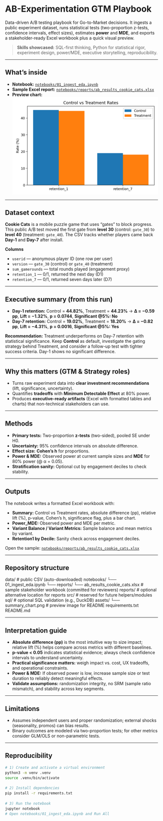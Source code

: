 # AB-Experimentation GTM Playbook

Data-driven A/B testing playbook for Go-to-Market decisions.
It ingests a public experiment dataset, runs statistical tests (two-proportion z-tests, confidence intervals, effect sizes), estimates **power** and **MDE**, and exports a stakeholder-ready Excel workbook plus a quick visual preview.

> **Skills showcased:** SQL-first thinking, Python for statistical rigor, experiment design, power/MDE, executive storytelling, reproducibility.

---

## What’s inside
- **Notebook:** [`notebooks/01_ingest_eda.ipynb`](notebooks/01_ingest_eda.ipynb)  
- **Sample Excel report:** [`notebooks/reports/ab_results_cookie_cats.xlsx`](notebooks/reports/ab_results_cookie_cats.xlsx)  
- **Preview chart:**  
  ![Summary chart](assets/summary_chart.png)

---

## Dataset context

**Cookie Cats** is a mobile puzzle game that uses “gates” to block progress. This public A/B test moved the first gate from **level 30** (control: `gate_30`) to **level 40** (treatment: `gate_40`). The CSV tracks whether players came back **Day-1** and **Day-7** after install.

**Columns**
- `userid` — anonymous player ID (one row per user)
- `version` — `gate_30` (control) or `gate_40` (treatment)
- `sum_gamerounds` — total rounds played (engagement proxy)
- `retention_1` — 0/1, returned the next day (D1)
- `retention_7` — 0/1, returned seven days later (D7)

---

## Executive summary (from this run)
- **Day-1 retention:** Control = **44.82%**, Treatment = **44.23%** → **Δ = −0.59 pp**, **Lift = −1.32%**, **p = 0.0744**, **Significant @5%: No**  
- **Day-7 retention:** Control = **19.02%**, Treatment = **18.20%** → **Δ = −0.82 pp**, **Lift = −4.31%**, **p = 0.0016**, **Significant @5%: Yes**

**Recommendation:** Treatment underperforms on Day-7 retention with statistical significance. Keep **Control** as default, investigate the gating strategy behind Treatment, and consider a follow-up test with tighter success criteria. Day-1 shows no significant difference.

---

## Why this matters (GTM & Strategy roles)
- Turns raw experiment data into **clear investment recommendations** (lift, significance, uncertainty).
- Quantifies **tradeoffs** with **Minimum Detectable Effect** at 80% power.
- Produces **executive-ready artifacts** (Excel with formatted tables and charts) that non-technical stakeholders can use.

---

## Methods
- **Primary tests:** Two-proportion **z-tests** (two-sided), pooled SE under H0.  
- **Uncertainty:** 95% confidence intervals on absolute difference.  
- **Effect size:** **Cohen’s h** for proportions.  
- **Power & MDE:** Observed power at current sample sizes and **MDE** for 80% power (@ α = 0.05).  
- **Stratification sanity:** Optional cut by engagement deciles to check stability.

---

## Outputs
The notebook writes a formatted Excel workbook with:
- **Summary:** Control vs Treatment rates, absolute difference (pp), relative lift (%), p-value, Cohen’s h, significance flag, plus a bar chart.  
- **Power_MDE:** Observed power and MDE per metric.  
- **Variant Balance / Variant Metrics:** Sample balance and mean metrics by variant.  
- **Retention1 by Decile:** Sanity check across engagement deciles.

Open the sample: [`notebooks/reports/ab_results_cookie_cats.xlsx`](notebooks/reports/ab_results_cookie_cats.xlsx)

---

## Repository structure

data/                 # public CSV (auto-downloaded)
notebooks/
  └── 01_ingest_eda.ipynb
  └── reports/
      └── ab_results_cookie_cats.xlsx   # sample stakeholder workbook (committed for reviewers)
reports/              # optional alternative location for reports
src/                  # reserved for future helpers/modules
sql/                  # optional SQL validation (e.g., DuckDB)
assets/
  └── summary_chart.png                  # preview image for README
requirements.txt
README.md


---

## Interpretation guide
- **Absolute difference (pp)** is the most intuitive way to size impact; relative lift (%) helps compare across metrics with different baselines.
- **p-value < 0.05** indicates statistical evidence; always check confidence intervals to understand uncertainty.
- **Practical significance matters:** weigh impact vs. cost, UX tradeoffs, and operational constraints.
- **Power & MDE:** If observed power is low, increase sample size or test duration to reliably detect meaningful effects.
- **Validate assumptions:** randomization integrity, no SRM (sample ratio mismatch), and stability across key segments.

---

## Limitations
- Assumes independent users and proper randomization; external shocks (seasonality, promos) can bias results.
- Binary outcomes are modeled via two-proportion tests; for other metrics consider GLM/OLS or non-parametric tests.

---

## Reproducibility
```bash
# 1) Create and activate a virtual environment
python3 -m venv .venv
source .venv/bin/activate

# 2) Install dependencies
pip install -r requirements.txt

# 3) Run the notebook
jupyter notebook
# Open notebooks/01_ingest_eda.ipynb and Run All
